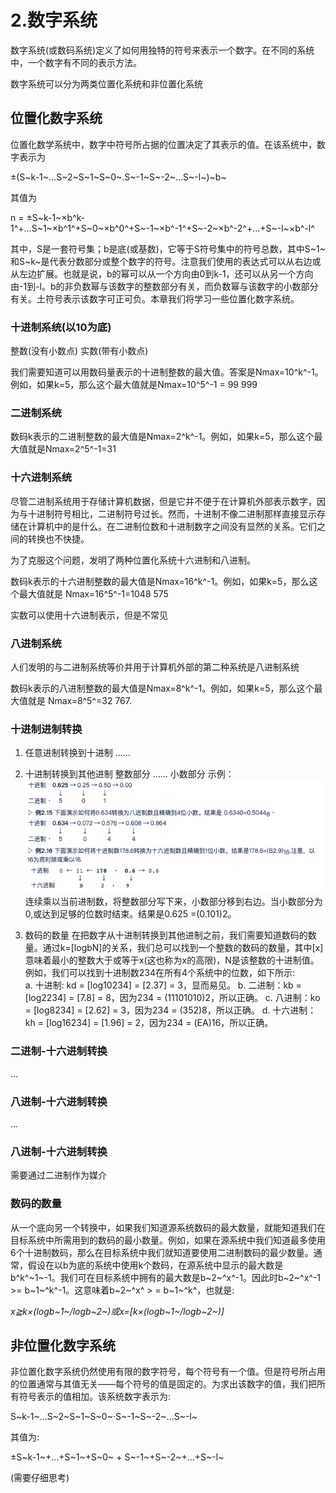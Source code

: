 # 2.数字系统

数字系统(或数码系统)定义了如何用独特的符号来表示一个数字。在不同的系统中，一个数字有不同的表示方法。

数字系统可以分为两类位置化系统和非位置化系统

## 位置化数字系统

位置化数学系统中，数字中符号所占据的位置决定了其表示的值。在该系统中，数字表示为

±(S~k-1~...S~2~S~1~S~0~.S~-1~S~-2~...S~-l~)~b~

其值为

n = ±S~k-1~×b^k-1^+...S~1~×b^1^+S~0~×b^0^+S~-1~×b^-1^+S~-2~×b^-2^+...+S~-l~×b^-l^

其中，S是一套符号集；b是底(或基数)，它等于S符号集中的符号总数，其中S~1~和S~k~是代表分数部分或整个数字的符号。注意我们使用的表达式可以从右边或从左边扩展。也就是说，b的幂可以从一个方向由0到k-1，还可以从另一个方向由-1到-l。b的非负数幂与该数字的整数部分有关，而负数幂与该数字的小数部分有关。土符号表示该数字可正可负。本章我们将学习一些位置化数字系统。

### 十进制系统(以10为底)

整数(没有小数点)
实数(带有小数点)

我们需要知道可以用数码量表示的十进制整数的最大值。答案是Nmax=10^k^-1。例如，如果k=5，那么这个最大值就是Nmax=10^5^-1 = 99 999

### 二进制系统

数码k表示的二进制整数的最大值是Nmax=2^k^-1。例如，如果k=5，那么这个最大值就是Nmax=2^5^-1=31

### 十六进制系统

尽管二进制系统用于存储计算机数据，但是它并不便于在计算机外部表示数字，因为与十进制符号相比，二进制符号过长。然而，十进制不像二进制那样直接显示存储在计算机中的是什么。在二进制位数和十进制数字之间没有显然的关系。它们之间的转换也不快捷。

为了克服这个问题，发明了两种位置化系统十六进制和八进制。

数码k表示的十六进制整数的最大值是Nmax=16^k^-1。例如，如果k=5，那么这个最大值就是
Nmax=16^5^-1=1048 575

实数可以使用十六进制表示，但是不常见

### 八进制系统

人们发明的与二进制系统等价并用于计算机外部的第二种系统是八进制系统

数码k表示的八进制整数的最大值是Nmax=8^k^-1。例如，如果k=5，那么这个最大值就是 Nmax=8^5^=32 767.

### 十进制进制转换

1. 任意进制转换到十进制
……

1. 十进制转换到其他进制
整数部分
……
小数部分
示例：
![](./picture/小数部分转换.png)
连续乘以当前进制数，将整数部分写下来，小数部分移到右边。当小数部分为0,或达到足够的位数时结束。结果是0.625 =(0.101)2。

1. 数码的数量
在把数字从十进制转换到其他进制之前，我们需要知道数码的数量。通过k=[logbN]的关系，我们总可以找到一个整数的数码的数量，其中[x]意味着最小的整数大于或等于x(这也称为x的高限)，N是该整数的十进制值。例如，我们可以找到十进制数234在所有4个系统中的位数，如下所示:<br>
a. 十进制: kd = [log10234] = [2.37] = 3，显而易见。
b. 二进制：kb = [log2234] = [7.8] = 8，因为234 = (11101010)2，所以正确。
c. 八进制：ko = [log8234] = [2.62] = 3，因为234 = (352)8，所以正确。
d. 十六进制：kh = [log16234] = [1.96] = 2，因为234 = (EA)16，所以正确。


### 二进制-十六进制转换
...

### 八进制-十六进制转换
...

### 八进制-十六进制转换
需要通过二进制作为媒介

### 数码的数量
从一个底向另一个转换中，如果我们知道源系统数码的最大数量，就能知道我们在目标系统中所需用到的数码的最小数量。例如，如果在源系统中我们知道最多使用6个十进制数码，那么在目标系统中我们就知道要使用二进制数码的最少数量。通常，假设在以b为底的系统中使用k个数码，在源系统中显示的最大数是b^k^~1~-1。我们可在目标系统中拥有的最大数是b~2~^x^-1。因此时b~2~^x^-1 >= b~1~^k^-1。这意味着b~2~^x^ > = b~1~^k^，也就是:

*x≧k×(logb~1~/logb~2~)或x=[k×(logb~1~/logb~2~)]*


## 非位置化数字系统

非位置化数字系统仍然使用有限的数字符号，每个符号有一个值。但是符号所占用的位置通常与其值无关——每个符号的值是固定的。为求出该数字的值，我们把所有符号表示的值相加。该系统数字表示为:

S~k-1~...S~2~S~1~S~0~·S~-1~S~-2~...S~-l~

其值为:

±S~k-1~+...+S~1~+S~0~ + S~-1~+S~-2~+...+S~-l~

(需要仔细思考)




